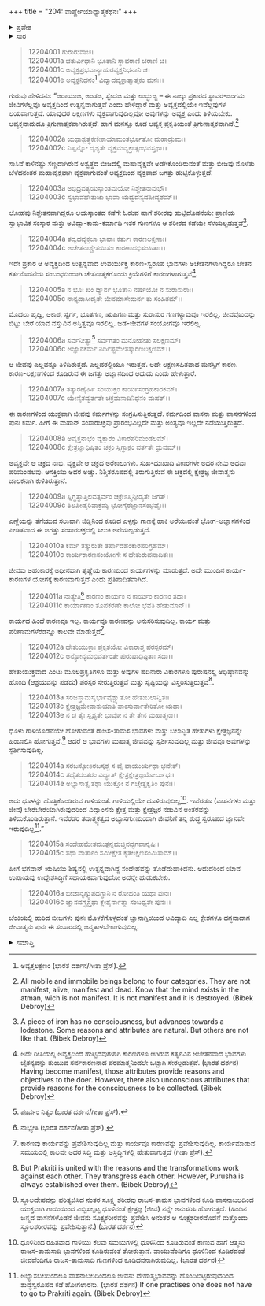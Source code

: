 +++
title = "204: ವಾರ್ಷ್ಣೇಯಾಧ್ಯಾತ್ಮಕಥನಃ"
+++

<details><summary>ಪ್ರವೇಶ</summary>


।।   ಓಂ ಓಂ ನಮೋ ನಾರಾಯಣಾಯ।।   ಶ್ರೀ ವೇದವ್ಯಾಸಾಯ ನಮಃ ।।

ಶ್ರೀ ಕೃಷ್ಣದ್ವೈಪಾಯನ ವೇದವ್ಯಾಸ ವಿರಚಿತ  

**ಶ್ರೀ ಮಹಾಭಾರತ**

**ಶಾಂತಿ ಪರ್ವ**

**ಮೋಕ್ಷಧರ್ಮ ಪರ್ವ**

**ಅಧ್ಯಾಯ 204**


</details>

<details><summary>ಸಾರ</summary>

ಸಂಸಾರಚಕ್ರ ಮತ್ತು ಜೀವಾತ್ಮಸ್ಥಿತಿಗಳ ವರ್ಣನೆ (1-16).


</details>

> 12204001 ಗುರುರುವಾಚ।  
12204001a ಚತುರ್ವಿಧಾನಿ ಭೂತಾನಿ ಸ್ಥಾವರಾಣಿ ಚರಾಣಿ ಚ।  
12204001c ಅವ್ಯಕ್ತಪ್ರಭವಾನ್ಯಾಹುರವ್ಯಕ್ತನಿಧನಾನಿ ಚ।  
12204001e ಅವ್ಯಕ್ತನಿಧನಂ[^1] ವಿದ್ಯಾದವ್ಯಕ್ತಾತ್ಮಾತ್ಮಕಂ ಮನಃ।।

ಗುರುವು ಹೇಳಿದನು: “ಜರಾಯುಜ, ಅಂಡಜ, ಸ್ವೇದಜ ಮತ್ತು ಉದ್ಭುಜ್ಜ – ಈ ನಾಲ್ಕು ಪ್ರಕಾರದ ಸ್ಥಾವರ-ಜಂಗಮ ಜೀವಿಗಳೆಲ್ಲವೂ ಅವ್ಯಕ್ತದಿಂದ ಉತ್ಪನ್ನವಾಗುತ್ತವೆ ಎಂದು ಹೇಳಿದ್ದಾರೆ ಮತ್ತು ಅವ್ಯಕ್ತದಲ್ಲಿಯೇ ಇವೆಲ್ಲವುಗಳ ಲಯವಾಗುತ್ತದೆ. ಯಾವುದರ ಲಕ್ಷಣಗಳು ವ್ಯಕ್ತವಾಗುವುದಿಲ್ಲವೋ ಅವುಗಳನ್ನು ಅವ್ಯಕ್ತ ಎಂದು ತಿಳಿಯಬೇಕು. ಅವ್ಯಕ್ತವಾದುದೂ ತ್ರಿಗುಣಾತ್ಮಕವಾಗಿರುತ್ತದೆ. ಹಾಗೆ ಮನಸ್ಸೂ ಕೂಡ ಅವ್ಯಕ್ತ ಪ್ರಕೃತಿಯಂತೆ ತ್ರಿಗುಣಾತ್ಮಕವಾಗಿದೆ.[^2]

> 12204002a ಯಥಾಶ್ವತ್ಥಕಣೀಕಾಯಾಮಂತರ್ಭೂತೋ ಮಹಾದ್ರುಮಃ।  
12204002c ನಿಷ್ಪನ್ನೋ ದೃಶ್ಯತೇ ವ್ಯಕ್ತಮವ್ಯಕ್ತಾತ್ಸಂಭವಸ್ತಥಾ।।

ಸಾಸಿವೆ ಕಾಳಿನಷ್ಟು ಸಣ್ಣದಾಗಿರುವ ಅಶ್ವತ್ಥದ ಬೀಜದಲ್ಲಿ ಮಹಾವೃಕ್ಷವೇ ಅಡಗಿಕೊಂಡಿರುವಂತೆ ಮತ್ತು ಬೀಜವು ಮೊಳೆತು ಬೆಳೆದನಂತರ ಮಹಾವೃಕ್ಷವಾಗಿ ವ್ಯಕ್ತವಾಗುವಂತೆ ಅವ್ಯಕ್ತದಿಂದ ವ್ಯಕ್ತವಾದ ಜಗತ್ತು ಹುಟ್ಟಿಕೊಳ್ಳುತ್ತದೆ.

> 12204003a ಅಭಿದ್ರವತ್ಯಯಸ್ಕಾಂತಮಯೋ ನಿಶ್ಚೇತನಾವುಭೌ।  
12204003c ಸ್ವಭಾವಹೇತುಜಾ ಭಾವಾ ಯದ್ವದನ್ಯದಪೀದೃಶಮ್।।

ಲೋಹವು ನಿಶ್ಚೇತನವಾಗಿದ್ದರೂ ಆಯಸ್ಕಾಂತದ ಕಡೆಗೇ ಓಡುವ ಹಾಗೆ ಶರೀರವು ಹುಟ್ಟಿದೊಡನೆಯೇ ಪ್ರಾಣಿಯ ಸ್ವಾಭಾವಿಕ ಸಂಸ್ಕಾರ ಮತ್ತು ಅವಿದ್ಯಾ-ಕಾಮ-ಕರ್ಮಾದಿ ಇತರ ಗುಣಗಳೂ ಆ ಶರೀರದ ಕಡೆಯೇ ಸೆಳೆಯಲ್ಪಡುತ್ತವೆ[^3].

> 12204004a ತದ್ವದವ್ಯಕ್ತಜಾ ಭಾವಾಃ ಕರ್ತುಃ ಕಾರಣಲಕ್ಷಣಾಃ।  
12204004c ಅಚೇತನಾಶ್ಚೇತಯಿತುಃ ಕಾರಣಾದಭಿಸಂಹಿತಾಃ।।

ಇದೇ ಪ್ರಕಾರ ಆ ಅವ್ಯಕ್ತದಿಂದ ಉತ್ಪನ್ನವಾದ ಉಪರ್ಯುಕ್ತ ಕಾರಣ-ಸ್ವರೂಪ ಭಾವಗಳು ಅಚೇತನಗಳಾಗಿದ್ದರೂ ಚೇತನ ಕರ್ತನೊಡನೆಯ ಸಂಬಂಧದಿಂದಾಗಿ ಚೇತನಾತ್ಮಕಗೊಂಡು ಕ್ರಿಯೆಗಳಿಗೆ ಕಾರಣಗಳಾಗುತ್ತವೆ[^4].

> 12204005a ನ ಭೂಃ ಖಂ ದ್ಯೌರ್ನ ಭೂತಾನಿ ನರ್ಷಯೋ ನ ಸುರಾಸುರಾಃ।  
12204005c ನಾನ್ಯದಾಸೀದೃತೇ ಜೀವಮಾಸೇದುರ್ನ ತು ಸಂಹಿತಮ್।।

ಮೊದಲು ಪೃಥ್ವಿ, ಆಕಾಶ, ಸ್ವರ್ಗ, ಭೂತಗಣ, ಋಷಿಗಣ ಮತ್ತು ಸುರಾಸುರ ಗಣಗಳ್ಯಾವುವೂ ಇರಲಿಲ್ಲ. ಜೀವವೊಂದನ್ನು ಬಿಟ್ಟು ಬೇರೆ ಯಾವ ವಸ್ತುವಿನ ಅಸ್ತಿತ್ವವೂ ಇರಲಿಲ್ಲ. ಜಡ-ಜೀವಗಳ ಸಂಯೋಗವೂ ಇರಲಿಲ್ಲ.

> 12204006a ಸರ್ವನೀತ್ಯಾ[^5] ಸರ್ವಗತಂ ಮನೋಹೇತು ಸಲಕ್ಷಣಮ್।  
12204006c ಅಜ್ಞಾನಕರ್ಮ ನಿರ್ದಿಷ್ಟಮೇತತ್ಕಾರಣಲಕ್ಷಣಮ್।।

ಆ ಜೀವವು ಎಲ್ಲವನ್ನೂ ತಿಳಿದಿರುತ್ತದೆ. ಎಲ್ಲದರಲ್ಲಿಯೂ ಇರುತ್ತದೆ. ಅದೇ ಲಕ್ಷಣಸಹಿತವಾದ ಮನಸ್ಸಿಗೆ ಕಾರಣ. ಕಾರಣ-ಲಕ್ಷಣಗಳಿಂದ ಕೂಡಿರುವ ಈ ಜಗತ್ತು ಅಜ್ಞಾನದಿಂದ ಆದುದು ಎಂದು ಹೇಳುತ್ತಾರೆ.

> 12204007a ತತ್ಕಾರಣೈರ್ಹಿ ಸಂಯುಕ್ತಂ ಕಾರ್ಯಸಂಗ್ರಹಕಾರಕಮ್।  
12204007c ಯೇನೈತದ್ವರ್ತತೇ ಚಕ್ರಮನಾದಿನಿಧನಂ ಮಹತ್।।

ಈ ಕಾರಣಗಳಿಂದ ಯುಕ್ತವಾಗಿ ಜೀವವು ಕರ್ಮಗಳನ್ನು ಸಂಗ್ರಹಿಸುತ್ತಿರುತ್ತದೆ. ಕರ್ಮದಿಂದ ವಾಸನಾ ಮತ್ತು ವಾಸನಗಳಿಂದ ಪುನಃ ಕರ್ಮ. ಹೀಗೆ ಈ ಮಹಾನ್ ಸಂಸಾರಚಕ್ರವು ಪ್ರಾರಂಭವಿಲ್ಲದೇ ಮತ್ತು ಅಂತ್ಯವೂ ಇಲ್ಲದೇ ನಡೆಯುತ್ತಿರುತ್ತದೆ.

> 12204008a ಅವ್ಯಕ್ತನಾಭಂ ವ್ಯಕ್ತಾರಂ ವಿಕಾರಪರಿಮಂಡಲಮ್।  
12204008c ಕ್ಷೇತ್ರಜ್ಞಾಧಿಷ್ಠಿತಂ ಚಕ್ರಂ ಸ್ನಿಗ್ಧಾಕ್ಷಂ ವರ್ತತೇ ಧ್ರುವಮ್।।

ಅವ್ಯಕ್ತವೇ ಆ ಚಕ್ರದ ನಾಭಿ. ವ್ಯಕ್ತವೇ ಆ ಚಕ್ರದ ಅರೆಕಾಲುಗಳು. ಸುಖ-ದುಃಖಾದಿ ವಿಕಾರಗಳೇ ಅದರ ನೇಮಿ ಅಥವಾ ಪರಿಮಂಡಲವು. ಆಸಕ್ತಿಯು ಅದರ ಅಚ್ಚು. ನಿಶ್ಚಿತರೂಪದಲ್ಲಿ ತಿರುಗುತ್ತಿರುವ ಈ ಚಕ್ರದಲ್ಲಿ ಕ್ಷೇತ್ರಜ್ಞ ಜೀವಾತ್ಮನು ಚಾಲಕನಾಗಿ ಕುಳಿತಿರುತ್ತಾನೆ.

> 12204009a ಸ್ನಿಗ್ಧತ್ವಾತ್ತಿಲವತ್ಸರ್ವಂ ಚಕ್ರೇಽಸ್ಮಿನ್ಪೀಡ್ಯತೇ ಜಗತ್।  
12204009c ತಿಲಪೀಡೈರಿವಾಕ್ರಮ್ಯ ಭೋಗೈರಜ್ಞಾನಸಂಭವೈಃ।।

ಎಣ್ಣೆಯನ್ನು ತೆಗೆಯುವ ಸಲುವಾಗಿ ಜಿಡ್ಡಿನಿಂದ ಕೂಡಿದ ಎಳ್ಳನ್ನು ಗಾಣಕ್ಕೆ ಹಾಕಿ ಅರೆಯುವಂತೆ ಭೋಗ-ಅಜ್ಞಾನಗಳಿಂದ ಪೀಡಿತವಾದ ಈ ಜಗತ್ತು ಸಂಸಾರಚಕ್ರದಲ್ಲಿ ಸಿಲುಕಿ ಅರೆಯಲ್ಪಡುತ್ತದೆ.

> 12204010a ಕರ್ಮ ತತ್ಕುರುತೇ ತರ್ಷಾದಹಂಕಾರಪರಿಗ್ರಹಮ್।  
12204010c ಕಾರ್ಯಕಾರಣಸಂಯೋಗೇ ಸ ಹೇತುರುಪಪಾದಿತಃ।।

ಜೀವವು ಅಹಂಕಾರಕ್ಕೆ ಅಧೀನವಾಗಿ ತೃಷ್ಣೆಯ ಕಾರಣದಿಂದ ಕಾರ್ಯಗಳನ್ನು ಮಾಡುತ್ತದೆ. ಅದೇ ಮುಂದಿನ ಕಾರ್ಯ-ಕಾರಣಗಳ ಯೋಗಕ್ಕೆ ಕಾರಣವಾಗುತ್ತದೆ ಎಂದು ಪ್ರತಿಪಾದಿತವಾಗಿದೆ.

> 12204011a ನಾತ್ಯೇತಿ[^6] ಕಾರಣಂ ಕಾರ್ಯಂ ನ ಕಾರ್ಯಂ ಕಾರಣಂ ತಥಾ।  
12204011c ಕಾರ್ಯಾಣಾಂ ತೂಪಕರಣೇ ಕಾಲೋ ಭವತಿ ಹೇತುಮಾನ್।।

ಕಾರ್ಯದ ಹಿಂದೆ ಕಾರಣವೂ ಇಲ್ಲ. ಕಾರ್ಯವೂ ಕಾರಣವನ್ನು ಅನುಸರಿಸುವುದಿಲ್ಲ. ಕಾರ್ಯ ಮತ್ತು ಪರಿಣಾಮಗಳೆರಡನ್ನೂ ಕಾಲವೇ ಮಾಡುತ್ತದೆ[^7].

> 12204012a ಹೇತುಯುಕ್ತಾಃ ಪ್ರಕೃತಯೋ ವಿಕಾರಾಶ್ಚ ಪರಸ್ಪರಮ್।  
12204012c ಅನ್ಯೋನ್ಯಮಭಿವರ್ತಂತೇ ಪುರುಷಾಧಿಷ್ಠಿತಾಃ ಸದಾ।।

ಹೇತುಯುಕ್ತವಾದ ಎಂಟು ಮೂಲಪ್ರಕೃತಿಗಳೂ ಮತ್ತು ಅವುಗಳ ಹದಿನಾರು ವಿಕಾರಗಳೂ ಪುರುಷನಲ್ಲಿ ಅಧಿಷ್ಠಾನವನ್ನು ಹೊಂದಿ (ಆಶ್ರಯವನ್ನು ಪಡೆದು) ಪರಸ್ಪರ ಸೇರುತ್ತಿರುತ್ತವೆ ಮತ್ತು ಸೃಷ್ಟಿಯನ್ನು ವಿಸ್ತರಿಸುತ್ತಿರುತ್ತವೆ[^8].

> 12204013a ಸರಜಸ್ತಾಮಸೈರ್ಭಾವೈಶ್ಚ್ಯುತೋ ಹೇತುಬಲಾನ್ವಿತಃ।  
12204013c ಕ್ಷೇತ್ರಜ್ಞಮೇವಾನುಯಾತಿ ಪಾಂಸುರ್ವಾತೇರಿತೋ ಯಥಾ।  
12204013e ನ ಚ ತೈಃ ಸ್ಪೃಶ್ಯತೇ ಭಾವೋ ನ ತೇ ತೇನ ಮಹಾತ್ಮನಾ।।

ಧೂಳು ಗಾಳಿಯೊಡನೆಯೇ ಹೋಗುವಂತೆ ರಾಜಸ-ತಾಮಸ ಭಾವಗಳು ಮತ್ತು ಬಲಾನ್ವಿತ ಹೇತುಗಳು ಕ್ಷೇತ್ರಜ್ಞನನ್ನೇ ಹಿಂಬಾಲಿಸಿ ಹೋಗುತ್ತವೆ.[^9] ಆದರೆ ಆ ಭಾವಗಳು ಮಹಾತ್ಮ ಜೀವವನ್ನು ಸ್ಪರ್ಶಿಸುವುದಿಲ್ಲ ಮತ್ತು ಜೀವವೂ ಅವುಗಳನ್ನು ಸ್ಪರ್ಶಿಸುವುದಿಲ್ಲ.

> 12204014a ಸರಜಸ್ಕೋಽರಜಸ್ಕಶ್ಚ ಸ ವೈ ವಾಯುರ್ಯಥಾ ಭವೇತ್।  
12204014c ತಥೈತದಂತರಂ ವಿದ್ಯಾತ್ ಕ್ಷೇತ್ರಕ್ಷೇತ್ರಜ್ಞಯೋರ್ಬುಧಃ।  
12204014e ಅಭ್ಯಾಸಾತ್ಸ ತಥಾ ಯುಕ್ತೋ ನ ಗಚ್ಚೇತ್ಪ್ರಕೃತಿಂ ಪುನಃ।।

ಅದು ಧೂಳನ್ನು ಹೊತ್ತಿಕೊಂಡಿರುವ ಗಾಳಿಯಂತೆ. ಗಾಳಿಯಲ್ಲಿಯೇ ಧೂಳಿರುವುದಿಲ್ಲ[^10]. ಇವೆರಡೂ (ವಾಸನೆಗಳು ಮತ್ತು ಜೀವ) ಬೇರೆಬೇರೆಯಾಗಿರುವುದರಿಂದ ವಿದ್ವಾಂಸನು ಕ್ಷೇತ್ರ ಮತ್ತು ಕ್ಷೇತ್ರಜ್ಞರ ನಡುವಿನ ಅಂತರವನ್ನು ತಿಳಿದುಕೊಂಡಿರುತ್ತಾನೆ. ಇವೆರಡರ ತದಾತ್ಮ್ಯಕತ್ವದ ಅಭ್ಯಾಸಗುಣದಿಂದಾಗಿ ಜೀವನಿಗೆ ತನ್ನ ಶುದ್ಧ ಸ್ವರೂಪದ ಜ್ಞಾನವೇ ಇರುವುದಿಲ್ಲ[^11].”

> 12204015a ಸಂದೇಹಮೇತಮುತ್ಪನ್ನಮಚ್ಚಿನದ್ಭಗವಾನೃಷಿಃ।  
12204015c ತಥಾ ವಾರ್ತಾಂ ಸಮೀಕ್ಷೇತ ಕೃತಲಕ್ಷಣಸಂಮಿತಾಮ್।।

ಹೀಗೆ ಭಗವಾನ್ ಋಷಿಯು ಶಿಷ್ಯನಲ್ಲಿ ಉತ್ಪನ್ನವಾಗಿದ್ದ ಸಂದೇಹವನ್ನು ತೊಡೆದುಹಾಕಿದನು. ಆದುದರಿಂದ ಯಾವ ಉಪಾಯವು ಉದ್ದೇಶಸಿದ್ಧಿಗೆ ಸಹಾಯಕವಾಗುವುದೋ ಅದನ್ನೇ ಹುಡುಕಬೇಕು.

> 12204016a ಬೀಜಾನ್ಯಗ್ನ್ಯುಪದಗ್ಧಾನಿ ನ ರೋಹಂತಿ ಯಥಾ ಪುನಃ।  
12204016c ಜ್ಞಾನದಗ್ಧೈಸ್ತಥಾ ಕ್ಲೇಶೈರ್ನಾತ್ಮಾ ಸಂಬಧ್ಯತೇ ಪುನಃ।।

ಬೆಂಕಿಯಲ್ಲಿ ಹುರಿದ ಬೀಜಗಳು ಪುನಃ ಮೊಳಕೆಗೊಳ್ಳದಂತೆ ಜ್ಞಾನಾಗ್ನಿಯಿಂದ ಅವಿದ್ಯಾದಿ ಎಲ್ಲ ಕ್ಲೇಶಗಳೂ ದಗ್ಧವಾದಾಗ ಜೀವಾತ್ಮನು ಪುನಃ ಈ ಸಂಸಾರದಲ್ಲಿ ಜನ್ಮತಾಳಬೇಕಾಗುವುದಿಲ್ಲ.


<details><summary>ಸಮಾಪ್ತಿ</summary>

ಇತಿ ಶ್ರೀಮಹಾಭಾರತೇ ಶಾಂತಿಪರ್ವಣಿ ಮೋಕ್ಷಧರ್ಮಪರ್ವಣಿ ವಾರ್ಷ್ಣೇಯಾಧ್ಯಾತ್ಮಕಥನೇ ಚತುರಾಧಿಕದ್ವಿಶತತಮೋಽಧ್ಯಾಯಃ।।  
ಇದು ಶ್ರೀಮಹಾಭಾರತದಲ್ಲಿ ಶಾಂತಿಪರ್ವದಲ್ಲಿ ಮೋಕ್ಷಧರ್ಮಪರ್ವದಲ್ಲಿ ವಾರ್ಷ್ಣೇಯಾಧ್ಯಾತ್ಮಕಥನ ಎನ್ನುವ ಇನ್ನೂರಾನಾಲ್ಕನೇ ಅಧ್ಯಾಯವು.


</details>

[^1]: ಅವ್ಯಕ್ತಲಕ್ಷಣಂ (ಭಾರತ ದರ್ಶನ/ಗೀತಾ ಪ್ರೆಸ್).

[^2]: All mobile and immobile beings belong to four categories. They are not manifest, alive, manifest and dead. Know that the mind exists in the atman, wich is not manifest. It is not manifest and it is destroyed. (Bibek Debroy)

[^3]: A piece of iron has no consciousness, but advances towards a lodestone. Some reasons and attributes are natural. But others are not like that. (Bibek Debroy)

[^4]: ಅದೇ ರೀತಿಯಲ್ಲಿ ಅವ್ಯಕ್ತದಿಂದ ಹುಟ್ಟಿದವುಗಳಾಗಿ ಕಾರಣಗಳೂ ಆಗಿರುವ ಕರ್ತೃವಿನ ಅಚೇತನವಾದ ಭಾವಗಳು ಚೈತನ್ಯವನ್ನು ತುಂಬುವ ಸರ್ವಕಾರಣನಾದ ಪರಮಾತ್ಮನಿಂದಲೇ ಒಟ್ಟಾಗಿ ಸೇರಲ್ಪಡುತ್ತವೆ. (ಭಾರತ ದರ್ಶನ) Having become manifest, those attributes provide reasons and objectives to the doer. However, there also unconscious attributes that provide reasons for the consciousness to be collected. (Bibek Debroy)

[^5]: ಪೂರ್ವಂ ನಿತ್ಯಂ (ಭಾರತ ದರ್ಶನ/ಗೀತಾ ಪ್ರೆಸ್).

[^6]: ನಾಭ್ಯೇತಿ (ಭಾರತ ದರ್ಶನ/ಗೀತಾ ಪ್ರೆಸ್).

[^7]: ಕಾರಣವು ಕಾರ್ಯವನ್ನು ಪ್ರವೇಶಿಸುವುದಿಲ್ಲ ಮತ್ತು ಕಾರ್ಯವೂ ಕಾರಣವನ್ನು ಪ್ರವೇಶಿಸುವುದಿಲ್ಲ. ಕಾರ್ಯಮಾಡುವ ಸಮಯದಲ್ಲಿ ಕಾಲವೇ ಅದರ ಸಿದ್ಧಿ ಮತ್ತು ಅಸ್ತಿದ್ಧಿಗಳಲ್ಲಿ ಹೇತುವಾಗುತ್ತದೆ (ಗೀತಾ ಪ್ರೆಸ್).

[^8]: But Prakriti is united with the reasons and the transformations work against each other. They transgress each other. However, Purusha is always established over them. (Bibek Debroy)

[^9]: ಸ್ಥೂಲದೇಹವನ್ನು ಪರಿತ್ಯಜಿಸಿದ ನಂತರ ಸೂಕ್ಷ್ಮ ಶರೀರವು ರಾಜಸ-ತಾಮಸ ಭಾವಗಳಿಂದ ಕೂಡಿ ವಾಸನಾಬಲದಿಂದ ಯುಕ್ತವಾಗಿ ಗಾಯಿಯಿಂದ ಎಬ್ಬಿಸಲ್ಪಟ್ಟ ಧೂಳಿನಂತೆ ಕ್ಷೇತ್ರಜ್ಞ (ಜೀವ) ನನ್ನೇ ಅನುಸರಿಸಿ ಹೋಗುತ್ತದೆ. (ಹಿಂದಿನ ಜನ್ಮದ ವಾಸನೆಗಳೊಡನೆ ಜೀವನು ಸೂಕ್ಷ್ಮಶರೀರವನ್ನು ಪ್ರವೇಶಿಸಿ ಅನಂತರ ಆ ಸೂಕ್ಷ್ಮಶರೀರದೊಡನೆ ಮತ್ತೊಂದು ಸ್ಥೂಲಶರೀರವನ್ನು ಪ್ರವೇಶಿಸುತ್ತಾನೆ.) (ಭಾರತ ದರ್ಶನ)

[^10]: ಧೂಳಿನಿಂದ ರಹಿತವಾದ ಗಾಳಿಯು ಕೆಲವು ಸಮಯಗಳಲ್ಲಿ ಧೂಳಿನಿಂದ ಕೂಡಿರುವಂತೆ ಕಾಣುವ ಹಾಗೆ ಆತ್ಮನು ರಾಜಸ-ತಾಮಸಾದಿ ಭಾವಗಳಿಂದ ಕೂಡಿರುವಂತೆ ತೋರುತ್ತಾನೆ. ವಾಯುವೆಂದಿಗೂ ಧೂಳಿನಿಂದ ಕೂಡಿರದಂತೆ ಜೀವವೆಂದಿಗೂ ರಾಜಸ-ತಾಮಸಾದಿ ಗುಣಗಳಿಂದ ಕೂಡಿದವನಾಗಿರುವುದಿಲ್ಲ. (ಭಾರತ ದರ್ಶನ)

[^11]: ಅಭ್ಯಾಸಬಲದಿಂದಲೂ ವಾಸನಾಬಲದಿಂದಲೂ ಜೀವನು ದೇಹಾತ್ಮಭಾವವನ್ನು ಹೊಂದಿಬಿಟ್ಟಿರುವುದರಿಂದ ಶುದ್ಧಸ್ವರೂಪದ ಕಡೆ ಹೋಗಲಾರನು. (ಭಾರತ ದರ್ಶನ) If one practises one does not have to go to Prakriti again. (Bibek Debroy)
